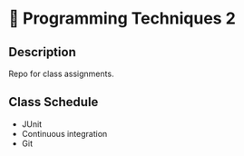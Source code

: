 # :repeat_one: Programming Techniques 2

## Description
Repo for class assignments.

## Class Schedule
 - JUnit
 - Continuous integration
 - Git